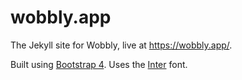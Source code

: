 # wobbly.app

The Jekyll site for Wobbly, live at https://wobbly.app/.

Built using [Bootstrap 4](https://getbootstrap.com/). Uses the [Inter](https://rsms.me/inter/) font.
